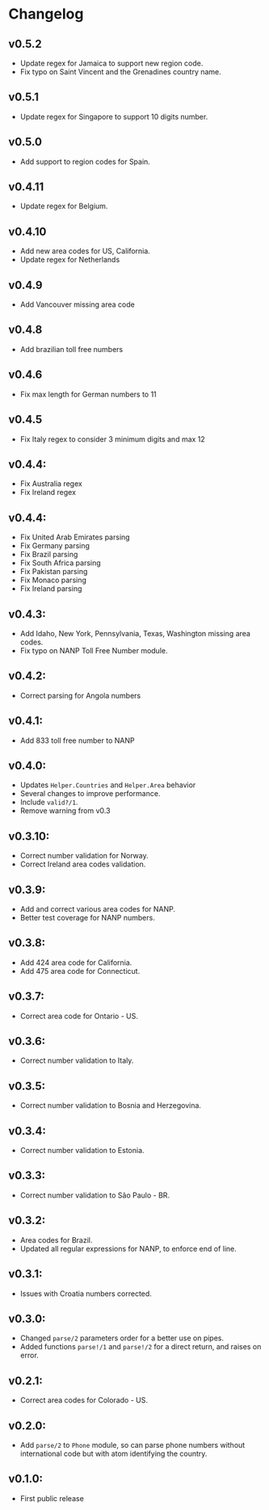 # Changelog

## v0.5.2

  * Update regex for Jamaica to support new region code. 
  * Fix typo on Saint Vincent and the Grenadines country name.

## v0.5.1

  * Update regex for Singapore to support 10 digits number. 

## v0.5.0

  * Add support to region codes for Spain. 

## v0.4.11

  * Update regex for Belgium.

## v0.4.10

  * Add new area codes for US, California.
  * Update regex for Netherlands

## v0.4.9

  * Add Vancouver missing area code

## v0.4.8

  * Add brazilian toll free numbers

## v0.4.6

  * Fix max length for German numbers to 11

## v0.4.5

  * Fix Italy regex to consider 3 minimum digits and max 12

## v0.4.4:
  * Fix Australia regex
  * Fix Ireland regex

## v0.4.4:
  * Fix United Arab Emirates parsing
  * Fix Germany parsing
  * Fix Brazil parsing
  * Fix South Africa parsing
  * Fix Pakistan parsing
  * Fix Monaco parsing
  * Fix Ireland parsing
  
## v0.4.3:
  * Add Idaho, New York, Pennsylvania, Texas, Washington missing area codes.
  * Fix typo on NANP Toll Free Number module.

## v0.4.2:
  * Correct parsing for Angola numbers

## v0.4.1:
  * Add 833 toll free number to NANP

## v0.4.0:
  * Updates `Helper.Countries` and `Helper.Area` behavior
  * Several changes to improve performance.
  * Include `valid?/1`.
  * Remove warning from v0.3

## v0.3.10:
  * Correct number validation for Norway.
  * Correct Ireland area codes validation.

## v0.3.9:
  * Add and correct various area codes for NANP.
  * Better test coverage for NANP numbers.

## v0.3.8:
  * Add 424 area code for California.
  * Add 475 area code for Connecticut.

## v0.3.7:
  * Correct area code for Ontario - US.

## v0.3.6:
  * Correct number validation to Italy.

## v0.3.5:
  * Correct number validation to Bosnia and Herzegovina.

## v0.3.4:
  * Correct number validation to Estonia.

## v0.3.3:
  * Correct number validation to São Paulo - BR.

## v0.3.2:
  * Area codes for Brazil.
  * Updated all regular expressions for NANP, to enforce end of line.

## v0.3.1:
  * Issues with Croatia numbers corrected.

## v0.3.0:
  * Changed `parse/2` parameters order for a better use on pipes.
  * Added functions `parse!/1` and `parse!/2` for a direct return, and raises on error.

## v0.2.1:
  * Correct area codes for Colorado - US.

## v0.2.0:
  * Add `parse/2` to `Phone` module, so can parse phone numbers without international code but with atom identifying the country.

## v0.1.0:
  * First public release

